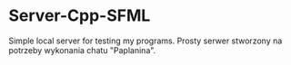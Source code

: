 # Server-Cpp-SFML
Simple local server for testing my programs.
Prosty serwer stworzony na potrzeby wykonania chatu "Paplanina".
